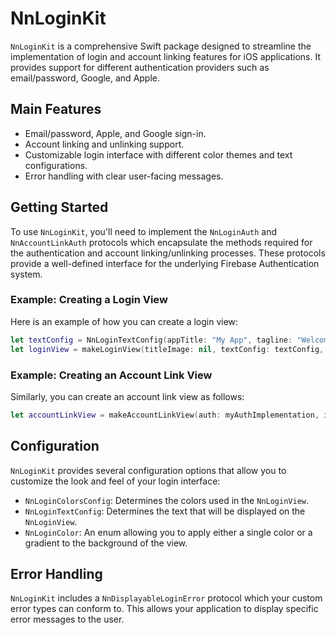 # NnLoginKit

`NnLoginKit` is a comprehensive Swift package designed to streamline the implementation of login and account linking features for iOS applications. It provides support for different authentication providers such as email/password, Google, and Apple.

## Main Features

- Email/password, Apple, and Google sign-in.
- Account linking and unlinking support.
- Customizable login interface with different color themes and text configurations.
- Error handling with clear user-facing messages.

## Getting Started

To use `NnLoginKit`, you'll need to implement the `NnLoginAuth` and `NnAccountLinkAuth` protocols which encapsulate the methods required for the authentication and account linking/unlinking processes. These protocols provide a well-defined interface for the underlying Firebase Authentication system.

### Example: Creating a Login View

Here is an example of how you can create a login view:

```swift
let textConfig = NnLoginTextConfig(appTitle: "My App", tagline: "Welcome", subTagline: "Please sign in")
let loginView = makeLoginView(titleImage: nil, textConfig: textConfig, auth: myAuthImplementation)
```

### Example: Creating an Account Link View

Similarly, you can create an account link view as follows:


```swift
let accountLinkView = makeAccountLinkView(auth: myAuthImplementation, isLoading: $isLoading)
```

## Configuration

`NnLoginKit` provides several configuration options that allow you to customize the look and feel of your login interface:

- `NnLoginColorsConfig`: Determines the colors used in the `NnLoginView`.
- `NnLoginTextConfig`: Determines the text that will be displayed on the `NnLoginView`.
- `NnLoginColor`: An enum allowing you to apply either a single color or a gradient to the background of the view.

## Error Handling

`NnLoginKit` includes a `NnDisplayableLoginError` protocol which your custom error types can conform to. This allows your application to display specific error messages to the user.
